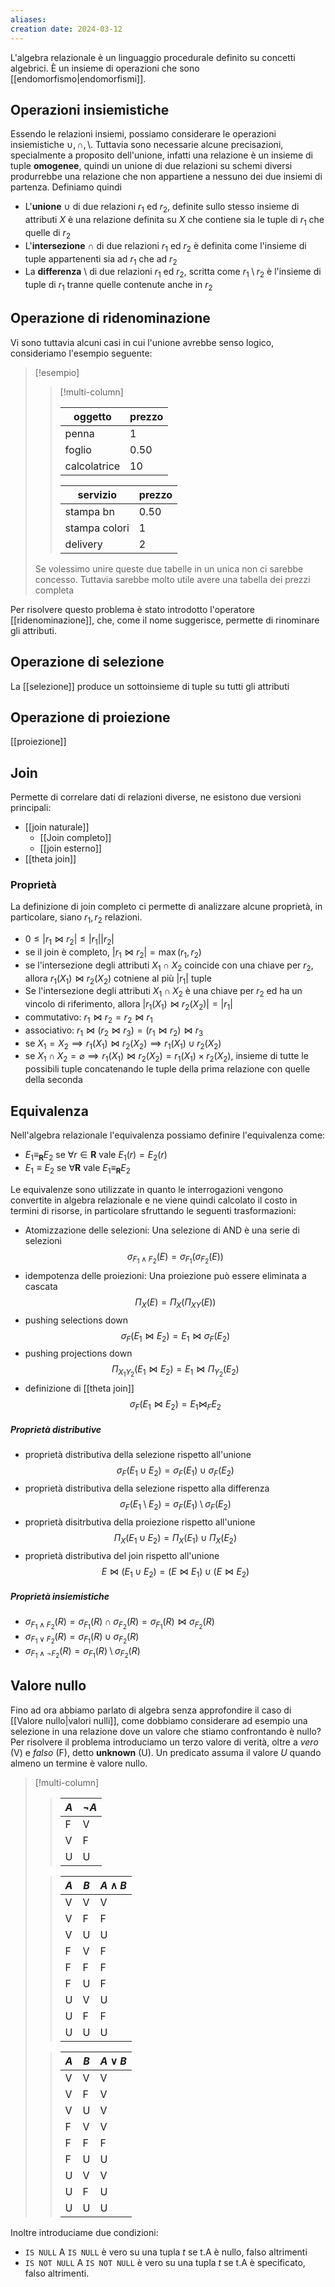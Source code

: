 ```yaml
---
aliases: 
creation date: 2024-03-12
---
```


L'algebra relazionale è un linguaggio procedurale definito su concetti algebrici. È un insieme di operazioni che sono [[endomorfismo|endomorfismi]].


 ## Operazioni insiemistiche
 Essendo le relazioni insiemi, possiamo considerare le operazioni insiemistiche $\cup, \cap, \setminus$. Tuttavia sono necessarie alcune precisazioni, specialmente a proposito dell'unione, infatti una relazione è un insieme di tuple **omogenee**, quindi un unione di due relazioni su schemi diversi produrrebbe una relazione che non appartiene a nessuno dei due insiemi di partenza.
Definiamo quindi
- L'**unione** $\cup$ di due relazioni $r_{1}$ ed $r_{2}$, definite sullo stesso insieme di attributi $X$ è una relazione definita su $X$ che contiene sia le tuple di $r_{1}$ che quelle di $r_{2}$
- L'**intersezione** $\cap$ di due relazioni $r_{1}$ ed $r_{2}$ è definita come l'insieme di tuple appartenenti sia ad $r_{1}$ che ad $r_{2}$
- La **differenza** $\setminus$ di due relazioni $r_{1}$ ed $r_{2}$, scritta come $r_{1} \setminus r_{2}$ è l'insieme di tuple di $r_{1}$ tranne quelle contenute anche in $r_{2}$


## Operazione di ridenominazione
Vi sono tuttavia alcuni casi in cui l'unione avrebbe senso logico, consideriamo l'esempio seguente:

>[!esempio]
>> [!multi-column]
>>  
>> | oggetto      | prezzo |
>> | ------------ | ------ |
>> | penna        | 1      |
>> | foglio       | 0.50   |
>> | calcolatrice | 10       |
>> 
>> | servizio      | prezzo |
>> | ------------- | ------ |
>> | stampa bn     | 0.50   |
>> | stampa colori | 1      |
>> | delivery      | 2       |
>
>Se volessimo unire queste due tabelle in un unica non ci sarebbe concesso. Tuttavia sarebbe molto utile avere una tabella dei prezzi completa


Per risolvere questo problema è stato introdotto l'operatore [[ridenominazione]], che, come il nome suggerisce, permette di rinominare gli attributi.

## Operazione di selezione
La [[selezione]] produce un sottoinsieme di tuple su tutti gli attributi


## Operazione di proiezione
[[proiezione]]


## Join
Permette di correlare dati di relazioni diverse, ne esistono due versioni principali:

- [[join naturale]]
	- [[Join completo]]
	- [[join esterno]]
- [[theta join]]

### Proprietà
La definizione di join completo ci permette di analizzare alcune proprietà, in particolare, siano $r_{1}, r_{2}$ relazioni.
- $0 \leq |r_{1} \bowtie r_{2}| \leq |r_{1}|  |r_{2}|$
- se il join è completo, $|r_{1} \bowtie r_{2}| = \max(r_{1},r_{2})$
- se l'intersezione degli attributi $X_{1} \cap X_{2}$ coincide con una chiave per $r_{2}$, allora $r_{1}(X_{1}) \bowtie r_{2}(X_{2})$ cotniene al più $|r_{1}|$ tuple
- Se l'intersezione degli attributi $X_{1} \cap X_{2}$ è una chiave per $r_{2}$ ed ha un vincolo di riferimento, allora $|r_{1}(X_{1}) \bowtie r_{2}(X_{2})| = |r_{1}|$
- commutativo: $r_{1} \bowtie r_{2} = r_{2} \bowtie r_{1}$
- associativo: $r_{1} \bowtie (r_{2} \bowtie r_{3}) = (r_{1} \bowtie r_{2}) \bowtie r_{3}$
- se $X_{1} = X_{2} \implies r_{1}(X_{1}) \bowtie r_{2}(X_{2}) \implies r_{1}(X_{1}) \cup r_{2}(X_{2})$
- se $X_{1} \cap X_{2} = \varnothing \implies r_{1}(X_{1}) \bowtie r_{2}(X_{2}) = r_{1}(X_{1}) \times r_{2}(X_{2})$, insieme di tutte le possibili tuple concatenando le tuple della prima relazione con quelle della seconda 

## Equivalenza
Nell'algebra relazionale l'equivalenza possiamo definire l'equivalenza come:
- $E_{1} \equiv_{\mathbf{R}} E_{2}$ se $\forall r \in \mathbf{R}$ vale $E_{1}(r) = E_{2}(r)$
- $E_{1} \equiv E_{2}$ se $\forall \mathbf{R}$ vale $E_{1} \equiv_{\mathbf{R}} E_{2}$

Le equivalenze sono utilizzate in quanto le interrogazioni vengono convertite in algebra relazionale e ne viene quindi calcolato il costo in termini di risorse, in particolare sfruttando le seguenti trasformazioni:
- Atomizzazione delle selezioni: Una selezione di AND è una serie di selezioni
  $$ \sigma_{F_{1} \land F_{2}}(E) = \sigma_{F_{1}}(\sigma_{F_{2}}(E)) $$
- idempotenza delle proiezioni: Una proiezione può essere eliminata a cascata
  $$ \Pi_{X}(E) = \Pi_{X}(\Pi_{XY}(E)) $$
- pushing selections down
  $$ \sigma_{F}(E_{1} \bowtie E_{2}) = E_{1} \bowtie \sigma_{F}(E_{2}) $$
- pushing projections down
  $$ \Pi_{X_{1}Y_{2}}(E_{1} \bowtie E_{2}) = E_{1} \bowtie \Pi_{Y_{2}}(E_{2}) $$
- definizione di [[theta join]]
  $$ \sigma_{F}(E_{1} \bowtie E_{2}) = E_{1} \bowtie_{F}E_{2} $$


##### Proprietà distributive

- proprietà distributiva della selezione rispetto all'unione
  $$ \sigma _{F}(E_{1} \cup E_{2}) = \sigma_{F}(E_{1}) \cup \sigma_{F}(E_{2}) $$
- proprietà distributiva della selezione rispetto alla differenza
  $$ \sigma_{F}(E_{1} \setminus E_{2}) = \sigma_{F}(E_{1}) \setminus \sigma_{F}(E_{2}) $$
- proprietà disitrbutiva della proiezione rispetto all'unione
  $$ \Pi_{X}(E_{1} \cup E_{2}) = \Pi_{X}(E_{1}) \cup \Pi_{X}(E_{2}) $$
- proprietà distributiva del join rispetto all'unione
  $$ E \bowtie (E_{1} \cup E_{2}) = (E \bowtie E_{1}) \cup (E \bowtie E_{2}) $$


##### Proprietà insiemistiche
- $\sigma _{F_{1} \land F_{2}}(R) = \sigma_{F_{1}}(R) \cap \sigma_{F_{2}}(R) = \sigma_{F_{1}}(R) \bowtie \sigma_{F_{2}}(R)$
- $\sigma_{F_{1} \lor F_{2}}(R) = \sigma_{F_{1}}(R) \cup \sigma_{F_{2}}(R)$
- $\sigma_{F_{1} \land  \neg F_{2}}(R) = \sigma_{F_{1}}(R) \setminus \sigma_{F_{2}}(R)$

## Valore nullo
Fino ad ora abbiamo parlato di algebra senza approfondire il caso di [[Valore nullo|valori nulli]], come dobbiamo considerare ad esempio una selezione in una relazione dove un valore che stiamo confrontando è nullo? Per risolvere il problema introduciamo un terzo valore di verità, oltre a *vero* (V) e *falso* (F), detto **unknown** (U). Un predicato assuma il valore $U$ quando almeno un termine è valore nullo.



> [!multi-column]
> > | $A$ | $\neg A$ |
> > | --- | -------- |
> > | F   | V        |
> > | V   | F        |
> > | U   | U        | 
> 
> 
> > | $A$ | $B$ | $A \land B$ |
> > | --- | --- | ----------- |
> > | V   | V   | V           |
> > | V   | F   | F           |
> > | V   | U   | U           |
> > | F   | V   | F           |
> > | F   | F   | F           |
> > | F   | U   | F           |
> > | U   | V   | U           |
> > | U   | F   | F           |
> > | U   | U   | U           | 
> 
> 
> > | $A$ | $B$ | $A \lor B$ |
> > | --- | --- | ---------- |
> > | V   | V   | V          |
> > | V   | F   | V          |
> > | V   | U   | V          |
> > | F   | V   | V          |
> > | F   | F   | F          |
> > | F   | U   | U          |
> > | U   | V   | V          |
> > | U   | F   | U          |
> > | U   | U   | U           |

Inoltre introduciame due condizioni:
- `IS NULL`
  A `IS NULL` è vero su una tupla $t$ se t.A è nullo, falso altrimenti
- `IS NOT NULL`
  A `IS NOT NULL` è vero su una tupla $t$ se t.A è specificato, falso altrimenti.